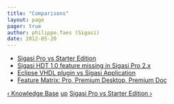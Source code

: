 ```yaml
---
title: "Comparisons"
layout: page 
pager: true
author: philippe.faes (Sigasi)
date: 2012-05-20
---
```

<div class="content">
<div id="book-navigation-1518" class="book-navigation">    <ul class="menu"><li class="leaf first"><a href="/sigasi-pro-vs-starter-edition">Sigasi Pro vs Starter Edition</a></li><li class="leaf"><a href="/sigasi-hdt-10-feature-missing-sigasi-2x">Sigasi HDT 1.0 feature missing in Sigasi Pro 2.x</a></li><li class="leaf"><a href="/content/eclipse-vhdl-plugin-vs-sigasi-application">Eclipse VHDL plugin vs Sigasi Application</a></li><li class="leaf last"><a href="/feature-matrix-pro-premium">Feature Matrix: Pro, Premium Desktop, Premium Doc</a></li></ul>        <div class="page-links clear-block">              <a href="/knowledge-base" class="page-previous" title="Go to previous page">&#8249; Knowledge Base</a>                    <a href="/knowledge-base" class="page-up" title="Go to parent page">up</a>                    <a href="/sigasi-pro-vs-starter-edition" class="page-next" title="Go to next page">Sigasi Pro vs Starter Edition &#8250;</a>          </div>      </div>  </div>


